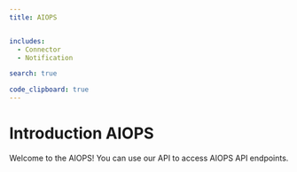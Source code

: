 ```yaml
---
title: AIOPS


includes:
  - Connector
  - Notification

search: true

code_clipboard: true
---
```


# Introduction AIOPS

Welcome to the AIOPS! You can use our API to access AIOPS API endpoints.


